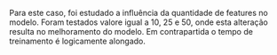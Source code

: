Para este caso, foi estudado a influência da quantidade de features no modelo. Foram testados valore igual a 10, 25 e 50, onde esta alteração resulta no melhoramento do modelo. Em contrapartida o tempo de treinamento é logicamente alongado.    
